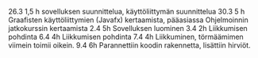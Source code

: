 ﻿26.3	1,5 h sovelluksen suunnittelua, käyttöliittymän suunnittelua
30.3	5 h Graafisten käyttöliittymien (Javafx) kertaamista, pääasiassa Ohjelmoinnin jatkokurssin kertaamista
2.4	5h Sovelluksen luominen
3.4	2h Liikkumisen pohdinta
6.4	4h Liikkumisen pohdinta
7.4	4h Liikkuminen, törmäämimen viimein toimii oikein.
9.4	6h Parannettiin koodin rakennetta, lisättiin hirviöt.